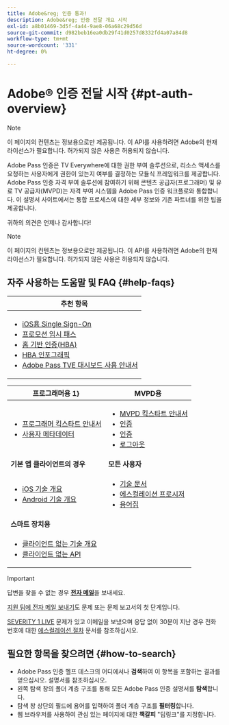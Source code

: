 ```yaml
---
title: Adobe&reg; 인증 통과!
description: Adobe&reg; 인증 전달 개요 시작
exl-id: a8b01469-3d5f-4a44-9ae8-06a68c29d56d
source-git-commit: d982beb16ea0db29f41d0257d8332fd4a07a84d8
workflow-type: tm+mt
source-wordcount: '331'
ht-degree: 0%

---
```


# Adobe® 인증 전달 시작 {#pt-auth-overview}

>[!NOTE]
>
>이 페이지의 컨텐츠는 정보용으로만 제공됩니다. 이 API를 사용하려면 Adobe의 현재 라이선스가 필요합니다. 허가되지 않은 사용은 허용되지 않습니다.

Adobe Pass 인증은 TV Everywhere에 대한 권한 부여 솔루션으로, 리소스 액세스를 요청하는 사용자에게 권한이 있는지 여부를 결정하는 모듈식 프레임워크를 제공합니다. Adobe Pass 인증 자격 부여 솔루션에 참여하기 위해 콘텐츠 공급자(프로그래머) 및 유료 TV 공급자(MVPD)는 자격 부여 시스템을 Adobe Pass 인증 워크플로와 통합합니다. 이 설명서 사이트에서는 통합 프로세스에 대한 세부 정보와 기존 파트너를 위한 팁을 제공합니다.

귀하의 의견은 언제나 감사합니다!

>[!NOTE]
>
>이 페이지의 컨텐츠는 정보용으로만 제공됩니다. 이 API를 사용하려면 Adobe의 현재 라이선스가 필요합니다. 허가되지 않은 사용은 허용되지 않습니다.

## 자주 사용하는 도움말 및 FAQ {#help-faqs}

| **추천 항목** |
|------------------------------------------------------------------------------------------------------------------------------------------------------------------------------------------------------------------------------------------------------------------------------------------------------------------------------------------------------------------------------------------------------------------------------------------------------------------------------------------------------------------------------------------------------------------------------------------------------------------------------------------------------------------------------------------------|
| <ul><li>[iOS용 Single Sign-On](/help/authentication/integration-guide-programmers/features-standard/sso-access/partner-sso/apple-sso/apple-sso-overview.md)</li><li>[프로모션 임시 패스](/help/authentication/integration-guide-programmers/features-premium/temporary-access/promotional-temp-pass.md)</li><li>[홈 기반 인증(HBA)](/help/authentication/integration-guide-programmers/features-standard/hba-access/home-based-authn-tve.md)</li><li>[HBA 인포그래픽](https://dzf8vqv24eqhg.cloudfront.net/userfiles/258/326/ckfinder/files/AdobeNewsletterHBA.pdf)</li><li>[Adobe Pass TVE 대시보드 사용 안내서](/help/authentication/user-guide-tve-dashboard/tve-dashboard-overview.md)</li></ul> |

| 프로그래머용 **1}** | **MVPD용** |
|--------------------------------------------------------------------------------------------------------------------------------------------------------------------------------------------------------------------------------------------------------------------------------|-----------------------------------------------------------------------------------------------------------------------------------------------------------------------------------------------------------------------------------------------------------------------------------------------------------------------------------------------------------------------|
| <ul><li>[프로그래머 킥스타트 안내서](/help/authentication/kickstart/programmer-kickstart-guide.md)</li><li>[사용자 메타데이터](/help/authentication/integration-guide-programmers/legacy/rest-api-v1/apis/user-metadata.md)</li></ul> | <ul><li>[MVPD 킥스타트 안내서](/help/authentication/kickstart/mvpd-kickstart-guide.md)</li><li>[인증](/help/authentication/integration-guide-mvpds/authn-usecase.md)</li><li>[인증](/help/authentication/integration-guide-mvpds/authz-usecase.md)</li><li>[로그아웃](/help/authentication/integration-guide-mvpds/usecase-mvpd-logout.md)</li></ul> |
| **기본 앱 클라이언트의 경우** | **모든 사용자** |
| <ul><li>[iOS 기술 개요](/help/authentication/integration-guide-programmers/legacy/sdks/ios-tvos-sdk/iostvos-sdk-overview.md)</li><li>[Android 기술 개요](/help/authentication/integration-guide-programmers/legacy/sdks/android-sdk/android-sdk-overview.md)</li></ul> | <ul><li>[기술 문서](/help/authentication/kickstart/technical-paper.md)</li><li>[에스컬레이션 프로시저](/help/authentication/notes-technical/escalation-procedures.md)</li><li>[용어집](/help/authentication/kickstart/glossary.md)</li></ul> |
| **스마트 장치용** |                                                                                                                                                                                                                                                                                                                                                                       |
| <ul><li>[클라이언트 없는 기술 개요](/help/authentication/integration-guide-programmers/legacy/rest-api-v1/apis/rest-api-overview.md)</li><li>[클라이언트 없는 API](/help/authentication/integration-guide-programmers/legacy/rest-api-v1/rest-api-reference.md)</li></ul> |                                                                                                                                                                                                                                                                                                                                                                       |

>[!IMPORTANT]
>
>답변을 찾을 수 없는 경우 [**전자 메일**](mailto:tve-support@adobe.com)&#x200B;을 보내세요.
>
>[지원 팀에 전자 메일 보내기](mailto:tve-support@adobe.com)도 문제 또는 문제 보고서의 첫 단계입니다.
>
>[SEVERITY 1 LIVE](/help/authentication/notes-technical/escalation-procedures.md) 문제가 있고 이메일을 보냈으며 응답 없이 30분이 지난 경우 전화 번호에 대한 [에스컬레이션 절차](/help/authentication/notes-technical/escalation-procedures.md) 문서를 참조하십시오.
>


## 필요한 항목을 찾으려면 {#how-to-search}

* Adobe Pass 인증 헬프 데스크의 어디에서나 **검색**하여 이 항목을 포함하는 결과를 얻으십시오.
설명서를 참조하십시오.
* 왼쪽 탐색 창의 폴더 계층 구조를 통해 모든 Adobe Pass 인증 설명서를 **탐색**&#x200B;합니다.
* 탐색 창 상단의 필드에 용어를 입력하여 폴더 계층 구조를 **필터링**&#x200B;합니다.
* 웹 브라우저를 사용하여 관심 있는 페이지에 대한 **책갈피** &quot;딥링크&quot;를 지정합니다.
